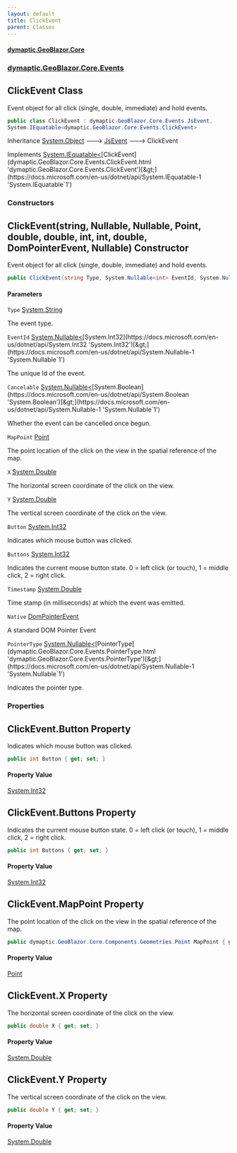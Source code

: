 ```yaml
---
layout: default
title: ClickEvent
parent: Classes
---
```

#### [dymaptic.GeoBlazor.Core](index.html 'index')
### [dymaptic.GeoBlazor.Core.Events](index.html#dymaptic.GeoBlazor.Core.Events 'dymaptic.GeoBlazor.Core.Events')

## ClickEvent Class

Event object for all click (single, double, immediate) and hold events.

```csharp
public class ClickEvent : dymaptic.GeoBlazor.Core.Events.JsEvent,
System.IEquatable<dymaptic.GeoBlazor.Core.Events.ClickEvent>
```

Inheritance [System.Object](https://docs.microsoft.com/en-us/dotnet/api/System.Object 'System.Object') &#129106; [JsEvent](dymaptic.GeoBlazor.Core.Events.JsEvent.html 'dymaptic.GeoBlazor.Core.Events.JsEvent') &#129106; ClickEvent

Implements [System.IEquatable&lt;](https://docs.microsoft.com/en-us/dotnet/api/System.IEquatable-1 'System.IEquatable`1')[ClickEvent](dymaptic.GeoBlazor.Core.Events.ClickEvent.html 'dymaptic.GeoBlazor.Core.Events.ClickEvent')[&gt;](https://docs.microsoft.com/en-us/dotnet/api/System.IEquatable-1 'System.IEquatable`1')
### Constructors

<a name='dymaptic.GeoBlazor.Core.Events.ClickEvent.ClickEvent(string,System.Nullable_int_,System.Nullable_bool_,dymaptic.GeoBlazor.Core.Components.Geometries.Point,double,double,int,int,double,dymaptic.GeoBlazor.Core.Events.DomPointerEvent,System.Nullable_dymaptic.GeoBlazor.Core.Events.PointerType_)'></a>

## ClickEvent(string, Nullable<int>, Nullable<bool>, Point, double, double, int, int, double, DomPointerEvent, Nullable<PointerType>) Constructor

Event object for all click (single, double, immediate) and hold events.

```csharp
public ClickEvent(string Type, System.Nullable<int> EventId, System.Nullable<bool> Cancelable, dymaptic.GeoBlazor.Core.Components.Geometries.Point MapPoint, double X, double Y, int Button, int Buttons, double Timestamp, dymaptic.GeoBlazor.Core.Events.DomPointerEvent Native, System.Nullable<dymaptic.GeoBlazor.Core.Events.PointerType> PointerType);
```
#### Parameters

<a name='dymaptic.GeoBlazor.Core.Events.ClickEvent.ClickEvent(string,System.Nullable_int_,System.Nullable_bool_,dymaptic.GeoBlazor.Core.Components.Geometries.Point,double,double,int,int,double,dymaptic.GeoBlazor.Core.Events.DomPointerEvent,System.Nullable_dymaptic.GeoBlazor.Core.Events.PointerType_).Type'></a>

`Type` [System.String](https://docs.microsoft.com/en-us/dotnet/api/System.String 'System.String')

The event type.

<a name='dymaptic.GeoBlazor.Core.Events.ClickEvent.ClickEvent(string,System.Nullable_int_,System.Nullable_bool_,dymaptic.GeoBlazor.Core.Components.Geometries.Point,double,double,int,int,double,dymaptic.GeoBlazor.Core.Events.DomPointerEvent,System.Nullable_dymaptic.GeoBlazor.Core.Events.PointerType_).EventId'></a>

`EventId` [System.Nullable&lt;](https://docs.microsoft.com/en-us/dotnet/api/System.Nullable-1 'System.Nullable`1')[System.Int32](https://docs.microsoft.com/en-us/dotnet/api/System.Int32 'System.Int32')[&gt;](https://docs.microsoft.com/en-us/dotnet/api/System.Nullable-1 'System.Nullable`1')

The unique Id of the event.

<a name='dymaptic.GeoBlazor.Core.Events.ClickEvent.ClickEvent(string,System.Nullable_int_,System.Nullable_bool_,dymaptic.GeoBlazor.Core.Components.Geometries.Point,double,double,int,int,double,dymaptic.GeoBlazor.Core.Events.DomPointerEvent,System.Nullable_dymaptic.GeoBlazor.Core.Events.PointerType_).Cancelable'></a>

`Cancelable` [System.Nullable&lt;](https://docs.microsoft.com/en-us/dotnet/api/System.Nullable-1 'System.Nullable`1')[System.Boolean](https://docs.microsoft.com/en-us/dotnet/api/System.Boolean 'System.Boolean')[&gt;](https://docs.microsoft.com/en-us/dotnet/api/System.Nullable-1 'System.Nullable`1')

Whether the event can be cancelled once begun.

<a name='dymaptic.GeoBlazor.Core.Events.ClickEvent.ClickEvent(string,System.Nullable_int_,System.Nullable_bool_,dymaptic.GeoBlazor.Core.Components.Geometries.Point,double,double,int,int,double,dymaptic.GeoBlazor.Core.Events.DomPointerEvent,System.Nullable_dymaptic.GeoBlazor.Core.Events.PointerType_).MapPoint'></a>

`MapPoint` [Point](dymaptic.GeoBlazor.Core.Components.Geometries.Point.html 'dymaptic.GeoBlazor.Core.Components.Geometries.Point')

The point location of the click on the view in the spatial reference of the map.

<a name='dymaptic.GeoBlazor.Core.Events.ClickEvent.ClickEvent(string,System.Nullable_int_,System.Nullable_bool_,dymaptic.GeoBlazor.Core.Components.Geometries.Point,double,double,int,int,double,dymaptic.GeoBlazor.Core.Events.DomPointerEvent,System.Nullable_dymaptic.GeoBlazor.Core.Events.PointerType_).X'></a>

`X` [System.Double](https://docs.microsoft.com/en-us/dotnet/api/System.Double 'System.Double')

The horizontal screen coordinate of the click on the view.

<a name='dymaptic.GeoBlazor.Core.Events.ClickEvent.ClickEvent(string,System.Nullable_int_,System.Nullable_bool_,dymaptic.GeoBlazor.Core.Components.Geometries.Point,double,double,int,int,double,dymaptic.GeoBlazor.Core.Events.DomPointerEvent,System.Nullable_dymaptic.GeoBlazor.Core.Events.PointerType_).Y'></a>

`Y` [System.Double](https://docs.microsoft.com/en-us/dotnet/api/System.Double 'System.Double')

The vertical screen coordinate of the click on the view.

<a name='dymaptic.GeoBlazor.Core.Events.ClickEvent.ClickEvent(string,System.Nullable_int_,System.Nullable_bool_,dymaptic.GeoBlazor.Core.Components.Geometries.Point,double,double,int,int,double,dymaptic.GeoBlazor.Core.Events.DomPointerEvent,System.Nullable_dymaptic.GeoBlazor.Core.Events.PointerType_).Button'></a>

`Button` [System.Int32](https://docs.microsoft.com/en-us/dotnet/api/System.Int32 'System.Int32')

Indicates which mouse button was clicked.

<a name='dymaptic.GeoBlazor.Core.Events.ClickEvent.ClickEvent(string,System.Nullable_int_,System.Nullable_bool_,dymaptic.GeoBlazor.Core.Components.Geometries.Point,double,double,int,int,double,dymaptic.GeoBlazor.Core.Events.DomPointerEvent,System.Nullable_dymaptic.GeoBlazor.Core.Events.PointerType_).Buttons'></a>

`Buttons` [System.Int32](https://docs.microsoft.com/en-us/dotnet/api/System.Int32 'System.Int32')

Indicates the current mouse button state. 0 = left click (or touch), 1 = middle click, 2 = right click.

<a name='dymaptic.GeoBlazor.Core.Events.ClickEvent.ClickEvent(string,System.Nullable_int_,System.Nullable_bool_,dymaptic.GeoBlazor.Core.Components.Geometries.Point,double,double,int,int,double,dymaptic.GeoBlazor.Core.Events.DomPointerEvent,System.Nullable_dymaptic.GeoBlazor.Core.Events.PointerType_).Timestamp'></a>

`Timestamp` [System.Double](https://docs.microsoft.com/en-us/dotnet/api/System.Double 'System.Double')

Time stamp (in milliseconds) at which the event was emitted.

<a name='dymaptic.GeoBlazor.Core.Events.ClickEvent.ClickEvent(string,System.Nullable_int_,System.Nullable_bool_,dymaptic.GeoBlazor.Core.Components.Geometries.Point,double,double,int,int,double,dymaptic.GeoBlazor.Core.Events.DomPointerEvent,System.Nullable_dymaptic.GeoBlazor.Core.Events.PointerType_).Native'></a>

`Native` [DomPointerEvent](dymaptic.GeoBlazor.Core.Events.DomPointerEvent.html 'dymaptic.GeoBlazor.Core.Events.DomPointerEvent')

A standard DOM Pointer Event

<a name='dymaptic.GeoBlazor.Core.Events.ClickEvent.ClickEvent(string,System.Nullable_int_,System.Nullable_bool_,dymaptic.GeoBlazor.Core.Components.Geometries.Point,double,double,int,int,double,dymaptic.GeoBlazor.Core.Events.DomPointerEvent,System.Nullable_dymaptic.GeoBlazor.Core.Events.PointerType_).PointerType'></a>

`PointerType` [System.Nullable&lt;](https://docs.microsoft.com/en-us/dotnet/api/System.Nullable-1 'System.Nullable`1')[PointerType](dymaptic.GeoBlazor.Core.Events.PointerType.html 'dymaptic.GeoBlazor.Core.Events.PointerType')[&gt;](https://docs.microsoft.com/en-us/dotnet/api/System.Nullable-1 'System.Nullable`1')

Indicates the pointer type.
### Properties

<a name='dymaptic.GeoBlazor.Core.Events.ClickEvent.Button'></a>

## ClickEvent.Button Property

Indicates which mouse button was clicked.

```csharp
public int Button { get; set; }
```

#### Property Value
[System.Int32](https://docs.microsoft.com/en-us/dotnet/api/System.Int32 'System.Int32')

<a name='dymaptic.GeoBlazor.Core.Events.ClickEvent.Buttons'></a>

## ClickEvent.Buttons Property

Indicates the current mouse button state. 0 = left click (or touch), 1 = middle click, 2 = right click.

```csharp
public int Buttons { get; set; }
```

#### Property Value
[System.Int32](https://docs.microsoft.com/en-us/dotnet/api/System.Int32 'System.Int32')

<a name='dymaptic.GeoBlazor.Core.Events.ClickEvent.MapPoint'></a>

## ClickEvent.MapPoint Property

The point location of the click on the view in the spatial reference of the map.

```csharp
public dymaptic.GeoBlazor.Core.Components.Geometries.Point MapPoint { get; set; }
```

#### Property Value
[Point](dymaptic.GeoBlazor.Core.Components.Geometries.Point.html 'dymaptic.GeoBlazor.Core.Components.Geometries.Point')

<a name='dymaptic.GeoBlazor.Core.Events.ClickEvent.X'></a>

## ClickEvent.X Property

The horizontal screen coordinate of the click on the view.

```csharp
public double X { get; set; }
```

#### Property Value
[System.Double](https://docs.microsoft.com/en-us/dotnet/api/System.Double 'System.Double')

<a name='dymaptic.GeoBlazor.Core.Events.ClickEvent.Y'></a>

## ClickEvent.Y Property

The vertical screen coordinate of the click on the view.

```csharp
public double Y { get; set; }
```

#### Property Value
[System.Double](https://docs.microsoft.com/en-us/dotnet/api/System.Double 'System.Double')

